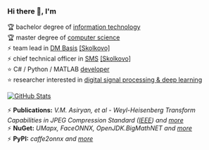 ### Hi there 👋, I'm

🏆 bachelor degree of [information technology](https://mtuci.ru/?lang=en)  
🏆 master degree of [computer science](https://en.misis.ru/)  
⚡ team lead in [DM Basis](https://www.basisauto.ru/) [[Skolkovo]](https://sk.ru/)  
⚡ chief technical officer in [SMS](https://smartmealservice.com/en/home-2) [[Skolkovo]](https://sk.ru/)  
⭐ C# / Python / MATLAB [developer](https://github.com/asiryan)  
⭐ researcher interested in [digital signal processing & deep learning](https://www.researchgate.net/profile/Valery_Asiryan)  

[![GitHub Stats](https://github-readme-stats.vercel.app/api?username=asiryan)](https://github.com/anuraghazra/github-readme-stats)  

⚡ **Publications:** *V.M. Asiryan, et al - Weyl-Heisenberg Transform Capabilities in JPEG Compression Standard ([IEEE](https://ieeexplore.ieee.org/document/9455005)) and [more](Publications)*  
⚡ **NuGet:** *UMapx, FaceONNX, OpenJDK.BigMathNET and [more](https://www.nuget.org/profiles/asiryan)*  
⚡ **PyPI:** *caffe2onnx and [more](https://pypi.org/user/asiryan/)*  

<!--
**asiryan/asiryan** is a ✨ _special_ ✨ repository because its `README.md` (this file) appears on your GitHub profile.

Here are some ideas to get you started:

- 🔭 I’m currently working on ...
- 🌱 I’m currently learning ...
- 👯 I’m looking to collaborate on ...
- 🤔 I’m looking for help with ...
- 💬 Ask me about ...
- 📫 How to reach me: ...
- 😄 Pronouns: ...
- ⚡ Fun fact: ...
-->
